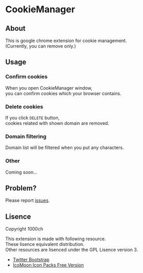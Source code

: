 # CookieManager

## About

This is google chrome extension for cookie management.  
(Currently, you can remove only.)  

## Usage

### Confirm cookies

When you open CookieManager window,  
you can confirm cookies which your browser contains.  

### Delete cookies

If you click `DELETE` button,  
cookies related with shown domain are removed.  

### Domain filtering

Domain list will be filtered when you put any characters.  

### Other

Coming soon...

## Problem?

Please report [issues](https://github.com/1000ch/CookieManager/issues).  

## Lisence

Copyright 1000ch  

This extension is made with following resource.  
These lisence equivalent distribution.  
Other resources are lisenced under the GPL Lisence version 3.  

+ [Twitter Bootstrap](http://twitter.github.io/bootstrap/)
+ [IcoMoon Icon Packs Free Version](http://icomoon.io/#preview-free)